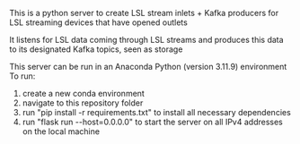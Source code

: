 This is a python server to create LSL stream inlets + Kafka producers for LSL streaming devices that have opened outlets

It listens for LSL data coming through LSL streams and produces this data to its designated Kafka topics, seen as storage

This server can be run in an Anaconda Python (version 3.11.9) environment 
To run:
1) create a new conda environment
2) navigate to this repository folder
3) run "pip install -r requirements.txt" to install all necessary dependencies
4) run "flask run --host=0.0.0.0" to start the server on all IPv4 addresses on the local machine





